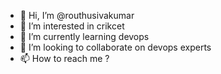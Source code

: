 - 👋 Hi, I’m @routhusivakumar
- 👀 I’m interested in crikcet
- 🌱 I’m currently learning devops
- 💞️ I’m looking to collaborate on devops experts 
- 📫 How to reach me ?

<!---
routhusivakumar/routhusivakumar is a ✨ special ✨ repository because its `README.md` (this file) appears on your GitHub profile.
You can click the Preview link to take a look at your changes.
--->
